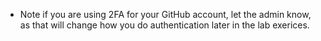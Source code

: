 
* Note if you are using 2FA for your GitHub account, let the admin know, as that will change how you do authentication later in the lab exerices.

